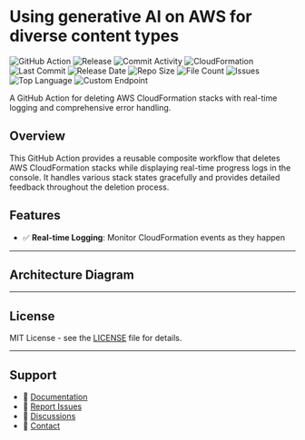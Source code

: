 # Using generative AI on AWS for diverse content types

![GitHub Action](https://img.shields.io/badge/GitHub-Action-blue?logo=github)&nbsp;![Release](https://github.com/subhamay-bhattacharyya/0803-gen-ai-cft/actions/workflows/release.yaml/badge.svg)&nbsp;![Commit Activity](https://img.shields.io/github/commit-activity/t/subhamay-bhattacharyya/0803-gen-ai-cft)&nbsp;![CloudFormation](https://img.shields.io/badge/AWS-CloudFormation-orange?logo=amazonaws)&nbsp;![Last Commit](https://img.shields.io/github/last-commit/subhamay-bhattacharyya/0803-gen-ai-cft)&nbsp;![Release Date](https://img.shields.io/github/release-date/subhamay-bhattacharyya/0803-gen-ai-cft)&nbsp;![Repo Size](https://img.shields.io/github/repo-size/subhamay-bhattacharyya/0803-gen-ai-cft)&nbsp;![File Count](https://img.shields.io/github/directory-file-count/subhamay-bhattacharyya/0803-gen-ai-cft)&nbsp;![Issues](https://img.shields.io/github/issues/subhamay-bhattacharyya/0803-gen-ai-cft)&nbsp;![Top Language](https://img.shields.io/github/languages/top/subhamay-bhattacharyya/0803-gen-ai-cft)&nbsp;![Custom Endpoint](https://img.shields.io/endpoint?url=https://gist.githubusercontent.com/bsubhamay/c5a3a7edf608b40ca1f66da6c0c0ba3b/raw/0803-gen-ai-cft.json?)


A GitHub Action for deleting AWS CloudFormation stacks with real-time logging and comprehensive error handling.

## Overview

This GitHub Action provides a reusable composite workflow that deletes AWS CloudFormation stacks while displaying real-time progress logs in the console. It handles various stack states gracefully and provides detailed feedback throughout the deletion process.

## Features

- ✅ **Real-time Logging**: Monitor CloudFormation events as they happen

---

## Architecture Diagram


---

## License

MIT License - see the [LICENSE](LICENSE) file for details.

---

## Support

- 📖 [Documentation](https://github.com/subhamay-bhattacharyya/0803-gen-ai-cft/wiki)
- 🐛 [Report Issues](https://github.com/subhamay-bhattacharyya/0803-gen-ai-cft/issues)
- 💬 [Discussions](https://github.com/subhamay-bhattacharyya/0803-gen-ai-cft/discussions)
- 📧 [Contact](mailto:support@subhamay.aws@gmail.com)